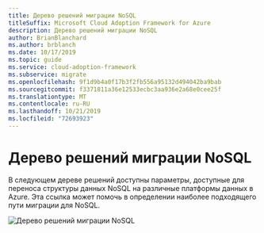 ```yaml
---
title: Дерево решений миграции NoSQL
titleSuffix: Microsoft Cloud Adoption Framework for Azure
description: Дерево решений миграции NoSQL
author: BrianBlanchard
ms.author: brblanch
ms.date: 10/17/2019
ms.topic: guide
ms.service: cloud-adoption-framework
ms.subservice: migrate
ms.openlocfilehash: 9f1d9b4a0f17b3f2fb556a95132d494042ba9bab
ms.sourcegitcommit: f3371811a36e12533ecbc3aa936e2a68e0cee25f
ms.translationtype: MT
ms.contentlocale: ru-RU
ms.lasthandoff: 10/21/2019
ms.locfileid: "72693923"
---
```

# <a name="nosql-migration-decision-tree"></a>Дерево решений миграции NoSQL

В следующем дереве решений доступны параметры, доступные для переноса структуры данных NoSQL на различные платформы данных в Azure.
Эта ссылка может помочь в определении наиболее подходящего пути миграции для NoSQL.

![Дерево решений миграции NoSQL](../../_images/innovate/considerations/no-sql-decision-tree.png)
